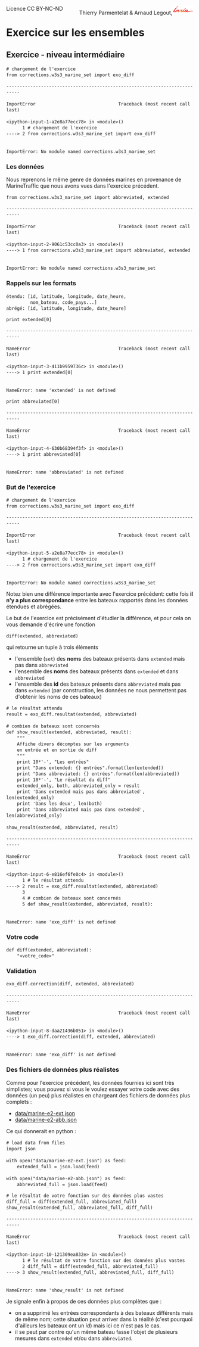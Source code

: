 
<span style="float:left;">Licence CC BY-NC-ND</span><span style="float:right;">Thierry Parmentelat &amp; Arnaud Legout,<img src="../../media/inria-25.png" style="display:inline"></span><br/>

# Exercice sur les ensembles

## Exercice - niveau intermédiaire


```
# chargement de l'exercice
from corrections.w3s3_marine_set import exo_diff
```


    ---------------------------------------------------------------------------

    ImportError                               Traceback (most recent call last)

    <ipython-input-1-a2e8a77ecc78> in <module>()
          1 # chargement de l'exercice
    ----> 2 from corrections.w3s3_marine_set import exo_diff


    ImportError: No module named corrections.w3s3_marine_set


### Les données

Nous reprenons le même genre de données marines en provenance de MarineTraffic que nous avons vues dans l'exercice précédent.


```
from corrections.w3s3_marine_set import abbreviated, extended
```


    ---------------------------------------------------------------------------

    ImportError                               Traceback (most recent call last)

    <ipython-input-2-9061c53cc0a3> in <module>()
    ----> 1 from corrections.w3s3_marine_set import abbreviated, extended


    ImportError: No module named corrections.w3s3_marine_set


### Rappels sur les formats

    étendu: [id, latitude, longitude, date_heure,
             nom_bateau, code_pays...]
    abrégé: [id, latitude, longitude, date_heure]


```
print extended[0]
```


    ---------------------------------------------------------------------------

    NameError                                 Traceback (most recent call last)

    <ipython-input-3-411b9959736c> in <module>()
    ----> 1 print extended[0]


    NameError: name 'extended' is not defined



```
print abbreviated[0]
```


    ---------------------------------------------------------------------------

    NameError                                 Traceback (most recent call last)

    <ipython-input-4-630b68394f3f> in <module>()
    ----> 1 print abbreviated[0]


    NameError: name 'abbreviated' is not defined


### But de l'exercice


```
# chargement de l'exercice
from corrections.w3s3_marine_set import exo_diff
```


    ---------------------------------------------------------------------------

    ImportError                               Traceback (most recent call last)

    <ipython-input-5-a2e8a77ecc78> in <module>()
          1 # chargement de l'exercice
    ----> 2 from corrections.w3s3_marine_set import exo_diff


    ImportError: No module named corrections.w3s3_marine_set


Notez bien une différence importante avec l'exercice précédent: cette fois **il n'y a plus correspondance** entre les bateaux rapportés dans les données étendues et abrégées.

Le but de l'exercice est précisément d'étudier la différence, et pour cela on vous demande d'écrire une fonction

    diff(extended, abbreviated)

qui retourne un tuple à trois éléments
 * l'ensemble (`set`) des **noms** des bateaux présents dans `extended` mais pas dans `abbreviated`
 * l'ensemble des **noms** des bateaux présents dans `extended` et dans `abbreviated`
 * l'ensemble des **id** des bateaux présents dans `abbreviated`
 mais pas dans `extended` (par construction, les données ne nous permettent pas d'obtenir les noms de ces bateaux)


```
# le résultat attendu
result = exo_diff.resultat(extended, abbreviated)

# combien de bateaux sont concernés
def show_result(extended, abbreviated, result):
    """
    Affiche divers décomptes sur les arguments
    en entrée et en sortie de diff
    """
    print 10*'-', "Les entrées"
    print "Dans extended: {} entrées".format(len(extended))
    print "Dans abbreviated: {} entrées".format(len(abbreviated))
    print 10*'-', "Le résultat du diff"
    extended_only, both, abbreviated_only = result
    print 'Dans extended mais pas dans abbreviated', len(extended_only)
    print 'Dans les deux', len(both)
    print 'Dans abbreviated mais pas dans extended', len(abbreviated_only)

show_result(extended, abbreviated, result)
```


    ---------------------------------------------------------------------------

    NameError                                 Traceback (most recent call last)

    <ipython-input-6-e816ef6fe0c4> in <module>()
          1 # le résultat attendu
    ----> 2 result = exo_diff.resultat(extended, abbreviated)
          3
          4 # combien de bateaux sont concernés
          5 def show_result(extended, abbreviated, result):


    NameError: name 'exo_diff' is not defined


### Votre code


```
def diff(extended, abbreviated):
    "<votre_code>"
```

### Validation


```
exo_diff.correction(diff, extended, abbreviated)
```


    ---------------------------------------------------------------------------

    NameError                                 Traceback (most recent call last)

    <ipython-input-8-daa21436b051> in <module>()
    ----> 1 exo_diff.correction(diff, extended, abbreviated)


    NameError: name 'exo_diff' is not defined


### Des fichiers de données plus réalistes

Comme pour l'exercice précédent, les données fournies ici sont très simplistes; vous pouvez si vous le voulez essayer votre code avec des données (un peu) plus réalistes en chargeant des fichiers de données plus complets&nbsp;:

 * [data/marine-e2-ext.json](data/marine-e2-ext.json)
 * [data/marine-e2-abb.json](data/marine-e2-abb.json)

Ce qui donnerait en python&nbsp;:


```
# load data from files
import json

with open("data/marine-e2-ext.json") as feed:
    extended_full = json.load(feed)

with open("data/marine-e2-abb.json") as feed:
    abbreviated_full = json.load(feed)
```


```
# le résultat de votre fonction sur des données plus vastes
diff_full = diff(extended_full, abbreviated_full)
show_result(extended_full, abbreviated_full, diff_full)
```


    ---------------------------------------------------------------------------

    NameError                                 Traceback (most recent call last)

    <ipython-input-10-121309ea832e> in <module>()
          1 # le résultat de votre fonction sur des données plus vastes
          2 diff_full = diff(extended_full, abbreviated_full)
    ----> 3 show_result(extended_full, abbreviated_full, diff_full)


    NameError: name 'show_result' is not defined


Je signale enfin à propos de ces données plus complètes que&nbsp;:
  * on a supprimé les entrées correspondants à des bateaux différents mais de même nom; cette situation peut arriver dans la réalité (c'est pourquoi d'ailleurs les bateaux ont un *id*) mais ici ce n'est pas le cas.
  * il se peut par contre qu'un même bateau fasse l'objet de plusieurs mesures dans `extended` et/ou dans `abbreviated`.
